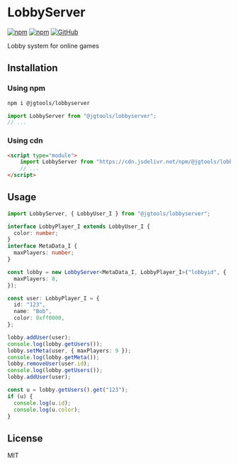 # LobbyServer

[![npm](https://img.shields.io/npm/v/@jgtools/lobbyserver)](https://www.npmjs.com/package/@jgtools/lobbyserver)
[![npm](https://img.shields.io/npm/dm/@jgtools/lobbyserver)](https://www.npmjs.com/package/@jgtools/lobbyserver)
[![GitHub](https://img.shields.io/github/license/jgtools/lobbyserver)](https://github.com/git/git-scm.com/blob/main/MIT-LICENSE.txt)

Lobby system for online games

## Installation

### Using npm

```bash
npm i @jgtools/lobbyserver
```

```javascript
import LobbyServer from "@jgtools/lobbyserver";
// ...
```

### Using cdn

```html
<script type="module">
    import LobbyServer from "https://cdn.jsdelivr.net/npm/@jgtools/lobbyserver@1.0.3/dist/index.min.js";
    // ...
</script>
```

## Usage

```typescript
import LobbyServer, { LobbyUser_I } from "@jgtools/lobbyserver";

interface LobbyPlayer_I extends LobbyUser_I {
  color: number;
}
interface MetaData_I {
  maxPlayers: number;
}

const lobby = new LobbyServer<MetaData_I, LobbyPlayer_I>("lobbyid", {
  maxPlayers: 8,
});

const user: LobbyPlayer_I = {
  id: "123",
  name: "Bob",
  color: 0xff0000,
};

lobby.addUser(user);
console.log(lobby.getUsers());
lobby.setMeta(user, { maxPlayers: 9 });
console.log(lobby.getMeta());
lobby.removeUser(user.id);
console.log(lobby.getUsers());
lobby.addUser(user);

const u = lobby.getUsers().get("123");
if (u) {
  console.log(u.id);
  console.log(u.color);
}
```

## License

MIT
